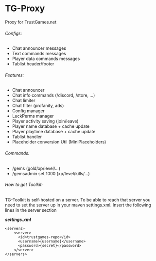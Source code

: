 # TG-Proxy
Proxy for TrustGames.net

###### Configs:
- Chat announcer messages
- Text commands messages
- Player data commands messages
- Tablist header/footer

###### Features:
- Chat announcer
- Chat info commands (/discord, /store, ...)
- Chat limiter
- Chat filter (profanity, ads)
- Config manager
- LuckPerms manager
- Player activity saving (join/leave)
- Player name database + cache update 
- Player playtime database + cache update
- Tablist handler
- Placeholder conversion Util (MiniPlaceholders)

###### Commands:
- /gems <name> (gold/xp/level/...)
- /gemsadmin <name> set 1000 (xp/level/kills/...)

###### How to get Toolkit:
TG-Toolkit is self-hosted on a server. To be able to reach that server you need to set the server up in your maven settings.xml. Insert the following lines in the server section

**_settings.xml_**
```
<servers>
    <server>
      <id>trustgames-repo</id>
      <username>{username}</username>
      <password>{secret}</password>
    </server>
</servers>
```
